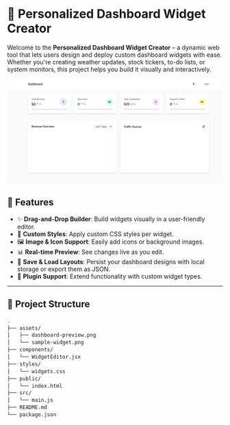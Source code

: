 # 🧩 Personalized Dashboard Widget Creator

Welcome to the **Personalized Dashboard Widget Creator** – a dynamic web tool that lets users design and deploy custom dashboard widgets with ease. Whether you're creating weather updates, stock tickers, to-do lists, or system monitors, this project helps you build it visually and interactively.

![Dashboard Preview](https://github.com/aabhishekk01/Personalized-Dashboard-Widget-Creator/blob/main/Screenshot%202025-06-26%20184309.png?raw=true)

## 🚀 Features

- ✨ **Drag-and-Drop Builder**: Build widgets visually in a user-friendly editor.
- 🎨 **Custom Styles**: Apply custom CSS styles per widget.
- 🖼️ **Image & Icon Support**: Easily add icons or background images.
- 📊 **Real-time Preview**: See changes live as you edit.
- 💾 **Save & Load Layouts**: Persist your dashboard designs with local storage or export them as JSON.
- 🔌 **Plugin Support**: Extend functionality with custom widget types.

---

## 📁 Project Structure

```bash
.
├── assets/
│   ├── dashboard-preview.png
│   └── sample-widget.png
├── components/
│   └── WidgetEditor.jsx
├── styles/
│   └── widgets.css
├── public/
│   └── index.html
├── src/
│   └── main.js
├── README.md
└── package.json
